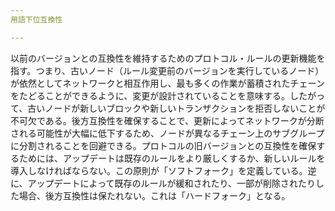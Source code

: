 ```yaml
---
用語下位互換性

---
```

以前のバージョンとの互換性を維持するためのプロトコル・ルールの更新機能を指す。つまり、古いノード（ルール変更前のバージョンを実行しているノード）が依然としてネットワークと相互作用し、最も多くの作業が蓄積されたチェーンをたどることができるように、変更が設計されていることを意味する。したがって、古いノードが新しいブロックや新しいトランザクションを拒否しないことが不可欠である。後方互換性を確保することで、更新によってネットワークが分断される可能性が大幅に低下するため、ノードが異なるチェーン上のサブグループに分割されることを回避できる。プロトコルの旧バージョンとの互換性を確保するためには、アップデートは既存のルールをより厳しくするか、新しいルールを導入しなければならない。この原則が「ソフトフォーク」を定義している。逆に、アップデートによって既存のルールが緩和されたり、一部が削除されたりした場合、後方互換性は保たれない。これは「ハードフォーク」となる。